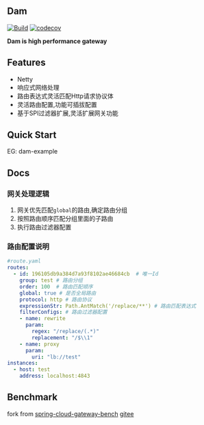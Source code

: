 ## Dam
[![Build](https://github.com/cyejing/dam/actions/workflows/ci.yml/badge.svg)](https://github.com/cyejing/dam/actions/workflows/ci.yml)
[![codecov](https://codecov.io/gh/cyejing/dam/branch/master/graph/badge.svg?token=MLU4076I9A)](https://codecov.io/gh/cyejing/dam)

**Dam is high performance gateway**

## Features
* Netty
* 响应式网络处理
* 路由表达式灵活匹配Http请求协议体
* 灵活路由配置,功能可插拔配置  
* 基于SPI过滤器扩展,灵活扩展网关功能

## Quick Start
EG: dam-example

## Docs
### 网关处理逻辑
1. 网关优先匹配``global``的路由,确定路由分组
2. 按照路由顺序匹配分组里面的子路由
3. 执行路由过滤器配置
### 路由配置说明
```yaml
#route.yaml
routes:
  - id: 196105db9a384d7a93f8102ae46684cb  # 唯一Id
    group: test # 路由分组
    order: 100  # 路由匹配顺序
    global: true # 是否全局路由
    protocol: http # 路由协议
    expressionStr: Path.AntMatch('/replace/**') # 路由匹配表达式
    filterConfigs: # 路由过滤器配置
    - name: rewrite
      param:
        regex: "/replace/(.*)"
        replacement: "/$\\1"
    - name: proxy
      param:
        uri: "lb://test"
instances:
  - host: test
    address: localhost:4843 
```

## Benchmark
fork from [spring-cloud-gateway-bench](https://github.com/cyejing/spring-cloud-gateway-bench) [gitee](https://gitee.com/cyejing/spring-cloud-gateway-bench)
